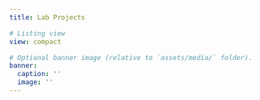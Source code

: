 ```yaml
---
title: Lab Projects

# Listing view
view: compact

# Optional banner image (relative to `assets/media/` folder).
banner:
  caption: ''
  image: ''
---
```

